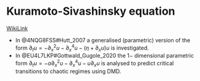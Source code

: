 # Kuramoto-Sivashinsky equation
[WikiLink](https://en.wikipedia.org/wiki/Kuramoto%E2%80%93Sivashinsky_equation)

* In @4NQG8FSS#Hutt_2007 a generalised (parametric) version of the form $\partial_t u = -\partial_{x}^2 u - \partial_{x}^4 u -(\eta + \partial_{x}u)u$ is investigated.
* In @EU4L7LKP#Gottwald_Gugole_2020 the $1-$ dimensional parametric form $\partial_t u = -\alpha\partial_{x}^2 u - \partial_{x}^4 u -u\partial_{x}u$ is analysed to predict critical transitions to chaotic regimes using DMD.
